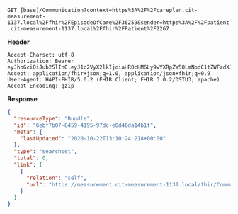 `GET [base]/Communication?context=https%3A%2F%2Fcareplan.cit-measurement-1137.local%2Ffhir%2FEpisodeOfCare%2F36259&sender=https%3A%2F%2Fpatient.cit-measurement-1137.local%2Ffhir%2FPatient%2F2267`

__Header__
```
Accept-Charset: utf-8
Authorization: Bearer eyJhbGciOiJub25lIn0.eyJ1c2VyX2lkIjoiaHR0cHM6Ly9wYXRpZW50LmNpdC1tZWFzdXJlbWVudC0xMTM3LmxvY2FsL2ZoaXIvUGF0aWVudC8yMjY3IiwicmVhbG1fYWNjZXNzIjp7InJvbGVzIjpbIkNvbW11bmljYXRpb24uc2VhcmNoIl19LCJjb250ZXh0Ijp7ImVwaXNvZGVfb2ZfY2FyZV9pZCI6Imh0dHBzOi8vY2FyZXBsYW4uY2l0LW1lYXN1cmVtZW50LTExMzcubG9jYWwvZmhpci9FcGlzb2RlT2ZDYXJlLzM2MjU5IiwidGVhbV9vbl9lb2MiOmZhbHNlfSwidXNlcl90eXBlIjoiUFJBQ1RJVElPTkVSIn0.
Accept: application/fhir+json;q=1.0, application/json+fhir;q=0.9
User-Agent: HAPI-FHIR/5.0.2 (FHIR Client; FHIR 3.0.2/DSTU3; apache)
Accept-Encoding: gzip
```



__Response__
```json
{
  "resourceType": "Bundle",
  "id": "6ebf7b07-8459-4195-97dc-e0d46da14b1f",
  "meta": {
    "lastUpdated": "2020-10-22T13:10:24.218+00:00"
  },
  "type": "searchset",
  "total": 0,
  "link": [
    {
      "relation": "self",
      "url": "https://measurement.cit-measurement-1137.local/fhir/Communication?_format=json&_pretty=true&context=https%3A%2F%2Fcareplan.cit-measurement-1137.local%2Ffhir%2FEpisodeOfCare%2F36259&sender=https%3A%2F%2Fpatient.cit-measurement-1137.local%2Ffhir%2FPatient%2F2267"
    }
  ]
}
```